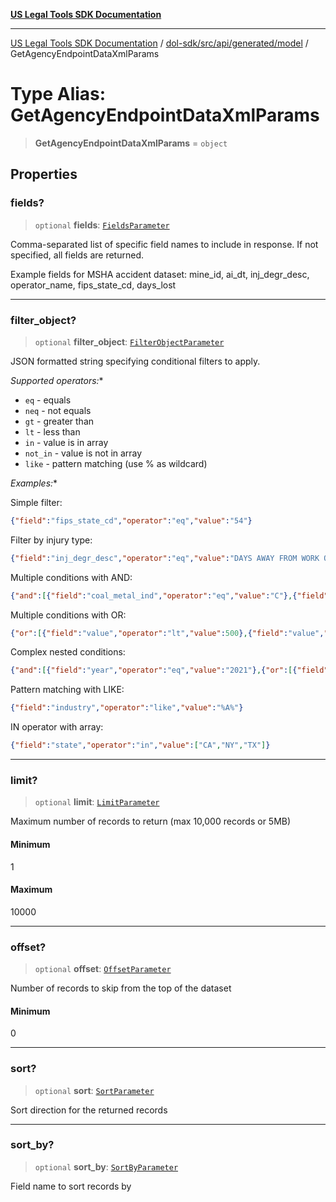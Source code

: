 [**US Legal Tools SDK Documentation**](../../../../../../README.md)

***

[US Legal Tools SDK Documentation](../../../../../../README.md) / [dol-sdk/src/api/generated/model](../README.md) / GetAgencyEndpointDataXmlParams

# Type Alias: GetAgencyEndpointDataXmlParams

> **GetAgencyEndpointDataXmlParams** = `object`

## Properties

### fields?

> `optional` **fields**: [`FieldsParameter`](FieldsParameter.md)

Comma-separated list of specific field names to include in response.
If not specified, all fields are returned.

Example fields for MSHA accident dataset: mine_id, ai_dt, inj_degr_desc, operator_name, fips_state_cd, days_lost

***

### filter\_object?

> `optional` **filter\_object**: [`FilterObjectParameter`](FilterObjectParameter.md)

JSON formatted string specifying conditional filters to apply.

*Supported operators:**
- `eq` - equals
- `neq` - not equals
- `gt` - greater than
- `lt` - less than
- `in` - value is in array
- `not_in` - value is not in array
- `like` - pattern matching (use % as wildcard)

*Examples:**

Simple filter:
```json
{"field":"fips_state_cd","operator":"eq","value":"54"}
```

Filter by injury type:
```json
{"field":"inj_degr_desc","operator":"eq","value":"DAYS AWAY FROM WORK ONLY"}
```

Multiple conditions with AND:
```json
{"and":[{"field":"coal_metal_ind","operator":"eq","value":"C"},{"field":"cal_yr","operator":"eq","value":"2013"}]}
```

Multiple conditions with OR:
```json
{"or":[{"field":"value","operator":"lt","value":500},{"field":"value","operator":"gt","value":999}]}
```

Complex nested conditions:
```json
{"and":[{"field":"year","operator":"eq","value":"2021"},{"or":[{"field":"industry","operator":"eq","value":"A"},{"field":"industry","operator":"eq","value":"C"}]}]}
```

Pattern matching with LIKE:
```json
{"field":"industry","operator":"like","value":"%A%"}
```

IN operator with array:
```json
{"field":"state","operator":"in","value":["CA","NY","TX"]}
```

***

### limit?

> `optional` **limit**: [`LimitParameter`](LimitParameter.md)

Maximum number of records to return (max 10,000 records or 5MB)

#### Minimum

1

#### Maximum

10000

***

### offset?

> `optional` **offset**: [`OffsetParameter`](OffsetParameter.md)

Number of records to skip from the top of the dataset

#### Minimum

0

***

### sort?

> `optional` **sort**: [`SortParameter`](SortParameter.md)

Sort direction for the returned records

***

### sort\_by?

> `optional` **sort\_by**: [`SortByParameter`](SortByParameter.md)

Field name to sort records by
